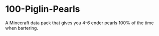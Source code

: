 # 100-Piglin-Pearls
A Minecraft data pack that gives you 4-6 ender pearls 100% of the time when bartering.
